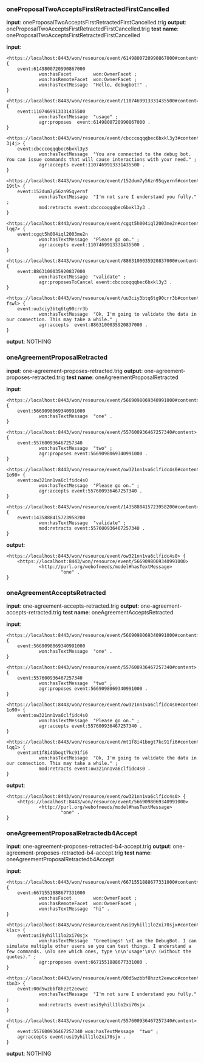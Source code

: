 ### oneProposalTwoAcceptsFirstRetractedFirstCancelled
**input**: oneProposalTwoAcceptsFirstRetractedFirstCancelled.trig
**output**: oneProposalTwoAcceptsFirstRetractedFirstCancelled.trig
**test name**:  oneProposalTwoAcceptsFirstRetractedFirstCancelled

**input**:

```
<https://localhost:8443/won/resource/event/6149800720990867000#content> {
    event:6149800720990867000
            won:hasFacet        won:OwnerFacet ;
            won:hasRemoteFacet  won:OwnerFacet ;
            won:hasTextMessage  "Hello, debugbot!" .
}

<https://localhost:8443/won/resource/event/1107469913331435500#content> {
    event:1107469913331435500
            won:hasTextMessage  "usage" ;
            agr:proposes  event:6149800720990867000 .
}

<https://localhost:8443/won/resource/event/cbcccoqqqbec6bxkl3y3#content-3j4j> {
    event:cbcccoqqqbec6bxkl3y3
            won:hasTextMessage  "You are connected to the debug bot. You can issue commands that will cause interactions with your need." ;
            agr:accepts event:1107469913331435500 .
}

<https://localhost:8443/won/resource/event/152dum7y56zn95qyernf#content-19tl> {
    event:152dum7y56zn95qyernf
            won:hasTextMessage  "I'm not sure I understand you fully." ;
            mod:retracts event:cbcccoqqqbec6bxkl3y3 .
} 

<https://localhost:8443/won/resource/event/cgqt5h004iql2003me2n#content-lqq7> {
    event:cgqt5h004iql2003me2n
            won:hasTextMessage  "Please go on." ;
            agr:accepts event:1107469913331435500 .
}

<https://localhost:8443/won/resource/event/8863100035920837000#content> {
    event:8863100035920837000
            won:hasTextMessage  "validate" ;
            agr:proposesToCancel event:cbcccoqqqbec6bxkl3y3 .
}

<https://localhost:8443/won/resource/event/uu3ciy3btq6tg90crr3b#content-fswl> {
    event:uu3ciy3btq6tg90crr3b
            won:hasTextMessage  "Ok, I'm going to validate the data in our connection. This may take a while." ;
            agr:accepts  event:8863100035920837000 .
}
```

**output**:  NOTHING

### oneAgreementProposalRetracted
**input**: one-agreement-proposes-retracted.trig
**output**: one-agreement-proposes-retracted.trig
**test name**:  oneAgreementProposalRetracted

**input**:

```
<https://localhost:8443/won/resource/event/5669098069340991000#content> {
    event:5669098069340991000
            won:hasTextMessage  "one" .
}

<https://localhost:8443/won/resource/event/557600936467257340#content> {
    event:557600936467257340
            won:hasTextMessage  "two" ;
            agr:proposes event:5669098069340991000 .
}

<https://localhost:8443/won/resource/event/ow321nn1va6clfidc4s0#content-1o90> {
    event:ow321nn1va6clfidc4s0
            won:hasTextMessage  "Please go on." ;
            agr:accepts event:557600936467257340 .
}

<https://localhost:8443/won/resource/event/1435888415723958200#content> {
    event:1435888415723958200
            won:hasTextMessage  "validate" ;
            mod:retracts event:557600936467257340 .
}
```

**output**:

```
<https://localhost:8443/won/resource/event/ow321nn1va6clfidc4s0> {
    <https://localhost:8443/won/resource/event/5669098069340991000>
            <http://purl.org/webofneeds/model#hasTextMessage>
                    "one" .
}
```

### oneAgreementAcceptsRetracted
**input**: one-agreement-accepts-retracted.trig
**output**: one-agreement-accepts-retracted.trig
**test name**:  oneAgreementAcceptsRetracted

**input**:

```
<https://localhost:8443/won/resource/event/5669098069340991000#content> {
    event:5669098069340991000
            won:hasTextMessage  "one" .
}

<https://localhost:8443/won/resource/event/557600936467257340#content> {
    event:557600936467257340
            won:hasTextMessage  "two" ;
            agr:proposes event:5669098069340991000 .
}

<https://localhost:8443/won/resource/event/ow321nn1va6clfidc4s0#content-1o90> {
    event:ow321nn1va6clfidc4s0
            won:hasTextMessage  "Please go on." ;
            agr:accepts event:557600936467257340 .
}

<https://localhost:8443/won/resource/event/mt1f8i41bogt7kc91fi6#content-lqq1> {
    event:mt1f8i41bogt7kc91fi6
            won:hasTextMessage  "Ok, I'm going to validate the data in our connection. This may take a while." ;
            mod:retracts event:ow321nn1va6clfidc4s0 .
}
```

**output**:

```
<https://localhost:8443/won/resource/event/ow321nn1va6clfidc4s0> {
    <https://localhost:8443/won/resource/event/5669098069340991000>
            <http://purl.org/webofneeds/model#hasTextMessage>
                    "one" .
}
```
### oneAgreementProposalRetractedb4Accept
**input**: one-agreement-proposes-retracted-b4-accept.trig
**output**: one-agreement-proposes-retracted-b4-accept.trig
**test name**:  oneAgreementProposalRetractedb4Accept

**input**:


```
<https://localhost:8443/won/resource/event/6671551888677331000#content> {
    event:6671551888677331000
            won:hasFacet        won:OwnerFacet ;
            won:hasRemoteFacet  won:OwnerFacet ;
            won:hasTextMessage  "hi" .
}

<https://localhost:8443/won/resource/event/usi9yhill1lo2xi70sjx#content-klsc> {
    event:usi9yhill1lo2xi70sjx
            won:hasTextMessage  "Greetings! \nI am the DebugBot. I can simulate multiple other users so you can test things. I understand a few commands. \nTo see which ones, type \n\n'usage'\n\n (without the quotes)." ;
            agr:proposes event:6671551888677331000 . 
}

<https://localhost:8443/won/resource/event/00d5wzbbf8hzzt2eewcc#content-tbn3> {
    event:00d5wzbbf8hzzt2eewcc
            won:hasTextMessage  "I'm not sure I understand you fully." ;
            mod:retracts event:usi9yhill1lo2xi70sjx .
}

<https://localhost:8443/won/resource/event/557600936467257340#content> {
    event:557600936467257340 won:hasTextMessage  "two" ;
    agr:accepts event:usi9yhill1lo2xi70sjx .
}

```

**output**: NOTHING
